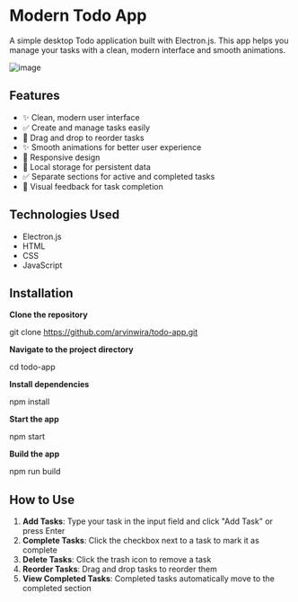 # Modern Todo App

A simple desktop Todo application built with Electron.js. 
This app helps you manage your tasks with a clean, modern interface and smooth animations.

![image](https://github.com/user-attachments/assets/a0137e3a-0423-4294-81ed-2d1a3b3a3145)

## Features

- ✨ Clean, modern user interface
- ✅ Create and manage tasks easily
- 🔄 Drag and drop to reorder tasks
- ✨ Smooth animations for better user experience
- 📱 Responsive design
- 💾 Local storage for persistent data
- ✅ Separate sections for active and completed tasks
- 🎯 Visual feedback for task completion

## Technologies Used

- Electron.js
- HTML
- CSS
- JavaScript

## Installation

**Clone the repository**

git clone https://github.com/arvinwira/todo-app.git

**Navigate to the project directory**

cd todo-app

**Install dependencies**

npm install

**Start the app**

npm start

**Build the app**

npm run build

## How to Use

1. **Add Tasks**: Type your task in the input field and click "Add Task" or press Enter
2. **Complete Tasks**: Click the checkbox next to a task to mark it as complete
3. **Delete Tasks**: Click the trash icon to remove a task
4. **Reorder Tasks**: Drag and drop tasks to reorder them
5. **View Completed Tasks**: Completed tasks automatically move to the completed section
